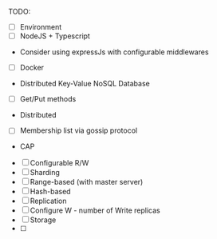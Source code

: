 TODO:
- [ ] Environment
 - [ ] NodeJS + Typescript
  - Consider using expressJs with configurable middlewares
 - [ ] Docker
- Distributed Key-Value NoSQL Database
 - [ ] Get/Put methods
 - Distributed
  - [ ] Membership list via gossip protocol
  - CAP
   - [ ] Configurable R/W
 - [ ] Sharding
  - [ ] Range-based (with master server)
  - [ ] Hash-based
 - [ ] Replication
  - [ ] Configure W - number of Write replicas
 - [ ] Storage
  - [ ]
